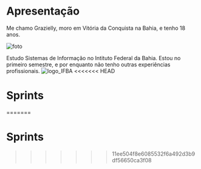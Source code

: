 # Apresentação

Me chamo Grazielly, moro em Vitória da Conquista na Bahia, e tenho 18 anos. 

![foto](imagem/foto.png) 

Estudo Sistemas de Informação no Intituto Federal da Bahia. Estou no primeiro semestre, e por enquanto não tenho outras experiências profissionais. ![logo_IFBA](https://doity.com.br/media/doity/eventos/evento-59098-logo_organizador.png)
<<<<<<< HEAD

# Sprints

=======

# Sprints
>>>>>>> 11ee504f8e6085532f6a492d3b9df56650ca3f08



